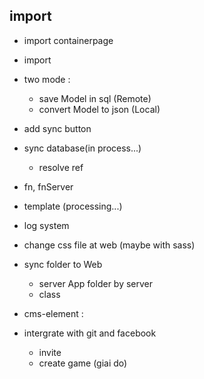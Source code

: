 ## import

* import containerpage
* import 

* two mode : 
    * save Model in sql (Remote)
    * convert Model to json (Local)

* add sync button

* sync database(in process...)
    * resolve ref

* fn, fnServer

* template (processing...)

* log system

* change css file at web (maybe with sass)

* sync folder to Web
    * server App folder by server
    * class
* cms-element : 

* intergrate with git and facebook 
    * invite
    * create game (giai do)
    
